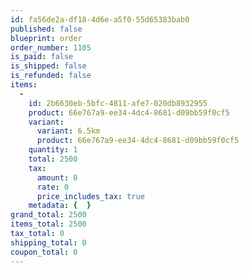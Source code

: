 ```yaml
---
id: fa56de2a-df18-4d6e-a5f0-55d65383bab0
published: false
blueprint: order
order_number: 1105
is_paid: false
is_shipped: false
is_refunded: false
items:
  -
    id: 2b6630eb-5bfc-4811-afe7-020db8932955
    product: 66e767a9-ee34-4dc4-8681-d09bb59f0cf5
    variant:
      variant: 6.5km
      product: 66e767a9-ee34-4dc4-8681-d09bb59f0cf5
    quantity: 1
    total: 2500
    tax:
      amount: 0
      rate: 0
      price_includes_tax: true
    metadata: {  }
grand_total: 2500
items_total: 2500
tax_total: 0
shipping_total: 0
coupon_total: 0
---
```

